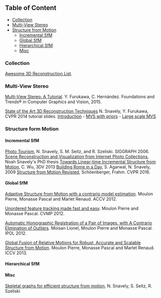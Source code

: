 ## Table of Content
* [Collection](#collection)
* [Multi-View Stereo](#mvs)
* [Structure from Motion](#sfm)
	* [Incremental SfM](#incre_sfm)
	* [Global SfM](#global_sfm)
	* [Hierarchical SfM](#hier_sfm)
	* [Misc](#misc)

### Collection <a name="collection"></a>
[Awesome 3D Reconstruction List](https://github.com/imkaywu/awesome_3DReconstruction_list).

### Multi-View Stereo <a name="mvs"></a>

[Multi-View Stereo: A Tutorial](http://www.cse.wustl.edu/~furukawa/papers/fnt_mvs.pdf). Y. Furukawa, C. Hernández. Foundations and Trends® in Computer Graphics and Vision, 2015.

[State of the Art 3D Reconstruction Techniques](https://docs.google.com/file/d/0B851Hlh7xL0KNGx3X09VcEYzSjg/preview) N. Snavely, Y. Furukawa, CVPR 2014 tutorial slides. [Introduction](http://www.cse.wustl.edu/~furukawa/papers/cvpr2014_tutorial_intro.pdf) - [MVS with priors](http://www.cse.wustl.edu/~furukawa/papers/cvpr2014_tutorial_mvs_prior.pdf) - [Large scale MVS](http://www.cse.wustl.edu/~furukawa/papers/cvpr2014_tutorial_large_scale_mvs.pdf)


### Structure form Motion <a name="sfm"></a>

#### Incremental SfM <a name="incre_sfm"></a>
[Photo Tourism](http://phototour.cs.washington.edu/Photo_Tourism.pdf), N. Snavely, S. M. Seitz, and R. Szeliski. SIGGRAPH 2006.
[Scene Reconstruction and Visualization from Internet Photo Collections](https://www.cs.cornell.edu/~snavely/publications/thesis/thesis.pdf), Noah Snavely's PhD thesis
[Towards Linear-time Incremental Structure from Motion](http://ccwu.me/vsfm/vsfm.pdf), C. Wu, 3DV 2013
[Building Rome in a Day](https://grail.cs.washington.edu/rome/rome_paper.pdf), S. Agarwal, N. Snavely, 2009
[Structure from Motion Revisted](https://demuc.de/papers/schoenberger2016sfm.pdf), Schöenberger, Frahm. CVPR 2016.


#### Global SfM <a name="global_sfm"></a>
[Adaptive Structure from Motion with a contrario model estimation](http://hal.archives-ouvertes.fr/index.php?halsid=1n2qdqiv2a0l5eq7qpos9us752&view_this_doc=hal-00769266&version=1). Moulon Pierre, Monasse Pascal and Marlet Renaud. ACCV 2012.

[Unordered feature tracking made fast and easy](http://hal.archives-ouvertes.fr/index.php?halsid=ggdarhl8cv1j6ohq2073eok8q3&view_this_doc=hal-00769267&version=1). Moulon Pierre and Monasse Pascal. CVMP 2012.

[Automatic Homographic Registration of a Pair of Images, with A Contrario Elimination of Outliers](http://dx.doi.org/10.5201/ipol.2012.mmm-oh). Moisan Lionel, Moulon Pierre and Monasse Pascal. IPOL 2012.

[Global Fusion of Relative Motions for Robust, Accurate and Scalable Structure from Motion](http://imagine.enpc.fr/%7Emoulonp/publis/iccv2013/index.html). Moulon Pierre, Monasse Pascal and Marlet Renaud. ICCV 2013.

#### Hierarchical SfM <a name="hier_sfm"></a>

#### Misc <a name="misc"></a>
[Skeletal graphs for efficient structure from motion](http://www.cs.cornell.edu/~snavely/projects/skeletalset/SkeletalSets_cvpr08.pdf), N. Snavely, S. Seitz, R. Szeliski